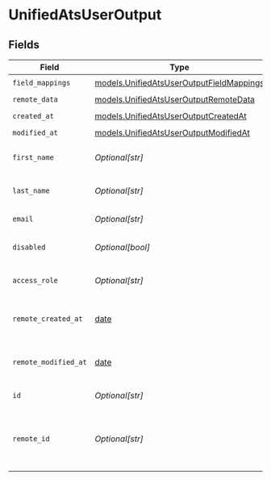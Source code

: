 # UnifiedAtsUserOutput


## Fields

| Field                                                                                      | Type                                                                                       | Required                                                                                   | Description                                                                                |
| ------------------------------------------------------------------------------------------ | ------------------------------------------------------------------------------------------ | ------------------------------------------------------------------------------------------ | ------------------------------------------------------------------------------------------ |
| `field_mappings`                                                                           | [models.UnifiedAtsUserOutputFieldMappings](../models/unifiedatsuseroutputfieldmappings.md) | :heavy_check_mark:                                                                         | N/A                                                                                        |
| `remote_data`                                                                              | [models.UnifiedAtsUserOutputRemoteData](../models/unifiedatsuseroutputremotedata.md)       | :heavy_check_mark:                                                                         | N/A                                                                                        |
| `created_at`                                                                               | [models.UnifiedAtsUserOutputCreatedAt](../models/unifiedatsuseroutputcreatedat.md)         | :heavy_check_mark:                                                                         | N/A                                                                                        |
| `modified_at`                                                                              | [models.UnifiedAtsUserOutputModifiedAt](../models/unifiedatsuseroutputmodifiedat.md)       | :heavy_check_mark:                                                                         | N/A                                                                                        |
| `first_name`                                                                               | *Optional[str]*                                                                            | :heavy_minus_sign:                                                                         | The first name of the user                                                                 |
| `last_name`                                                                                | *Optional[str]*                                                                            | :heavy_minus_sign:                                                                         | The last name of the user                                                                  |
| `email`                                                                                    | *Optional[str]*                                                                            | :heavy_minus_sign:                                                                         | The email of the user                                                                      |
| `disabled`                                                                                 | *Optional[bool]*                                                                           | :heavy_minus_sign:                                                                         | Whether the user is disabled                                                               |
| `access_role`                                                                              | *Optional[str]*                                                                            | :heavy_minus_sign:                                                                         | The access role of the user                                                                |
| `remote_created_at`                                                                        | [date](https://docs.python.org/3/library/datetime.html#date-objects)                       | :heavy_minus_sign:                                                                         | The remote creation date of the user                                                       |
| `remote_modified_at`                                                                       | [date](https://docs.python.org/3/library/datetime.html#date-objects)                       | :heavy_minus_sign:                                                                         | The remote modification date of the user                                                   |
| `id`                                                                                       | *Optional[str]*                                                                            | :heavy_minus_sign:                                                                         | The UUID of the user                                                                       |
| `remote_id`                                                                                | *Optional[str]*                                                                            | :heavy_minus_sign:                                                                         | The remote ID of the user in the context of the 3rd Party                                  |